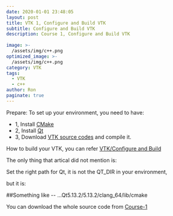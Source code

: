 ```yaml
---
date: 2020-01-01 23:48:05
layout: post
title: VTK 1, Configure and Build VTK
subtitle: Configure and Build VTK
description: Course 1, Configure and Build VTK
  
image: >-
  /assets/img/c++.png
optimized_image: >-
  /assets/img/c++.png
category: VTK
tags:
  - VTK
  - c++
author: Ron
paginate: true
---
```


Prepare:
To set up your environment, you need to have:
- 1, Install [CMake](https://cmake.org/download/)
- 2, Install [Qt](qt.io)
- 3, Download [VTK source codes](https://vtk.org/download/) and compile it.

How to build your VTK, you can refer [VTK/Configure and Build](https://vtk.org/Wiki/VTK/Configure_and_Build)

The only thing that artical did not mention is:

Set the right path for Qt, it is not the QT_DIR in your environment, 

but it is: 

##Something like -- ...Qt5.13.2/5.13.2/clang_64/lib/cmake

You can download the whole source code from [Course-1](https://github.com/SharkLib/SharkLib/tree/master/VTK/Course1)